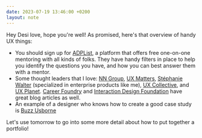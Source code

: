 ```yaml
---
date: 2023-07-19 13:46:00 +0200
layout: note
---
```

Hey Desi love, hope you're well! As promised, here's that overview of handy UX things:

- You should sign up for [ADPList](https://adplist.org/), a platform that offers free one-on-one mentoring with all kinds of folks. They have handy filters in place to help you identify the questions you have, and how you can best answer them with a mentor.
- Some thought leaders that I love: [NN Group](https://www.nngroup.com/), [UX Matters](https://www.uxmatters.com/), [Stéphanie Walter](https://stephaniewalter.design/) (specialized in enterprise products like me), [UX Collective](https://uxdesign.cc/), and [UX Planet](https://uxplanet.org/). [Career Foundry](https://careerfoundry.com/) and [Interaction Design Foundation](https://www.interaction-design.org/) have great blog articles as well.
- An example of a designer who knows how to create a good case study is [Buzz Usborne](https://buzzusborne.com/work/)

Let's use tomorrow to go into some more detail about how to put together a portfolio!